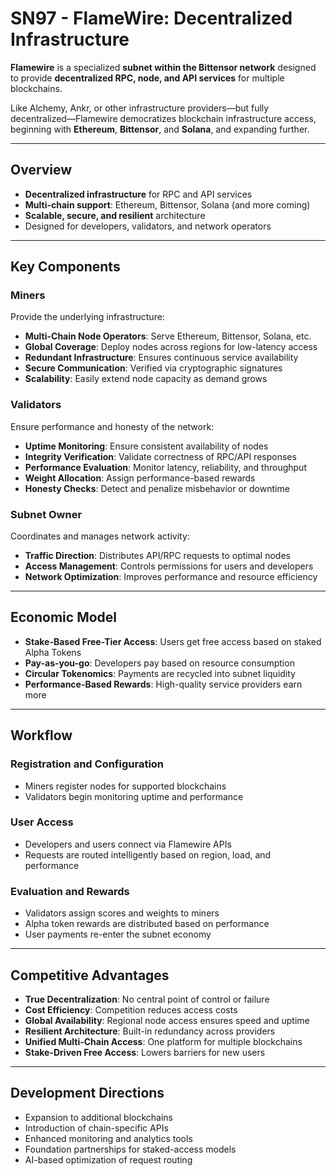 # SN97 - FlameWire: Decentralized Infrastructure

**Flamewire** is a specialized **subnet within the Bittensor network** designed to provide **decentralized RPC, node, and API services** for multiple blockchains.

Like Alchemy, Ankr, or other infrastructure providers—but fully decentralized—Flamewire democratizes blockchain infrastructure access, beginning with **Ethereum**, **Bittensor**, and **Solana**, and expanding further.

---

## Overview

- **Decentralized infrastructure** for RPC and API services  
- **Multi-chain support**: Ethereum, Bittensor, Solana (and more coming)  
- **Scalable, secure, and resilient** architecture  
- Designed for developers, validators, and network operators

---

## Key Components

### Miners  
Provide the underlying infrastructure:

- **Multi-Chain Node Operators**: Serve Ethereum, Bittensor, Solana, etc.  
- **Global Coverage**: Deploy nodes across regions for low-latency access  
- **Redundant Infrastructure**: Ensures continuous service availability  
- **Secure Communication**: Verified via cryptographic signatures  
- **Scalability**: Easily extend node capacity as demand grows  

### Validators  
Ensure performance and honesty of the network:

- **Uptime Monitoring**: Ensure consistent availability of nodes  
- **Integrity Verification**: Validate correctness of RPC/API responses  
- **Performance Evaluation**: Monitor latency, reliability, and throughput  
- **Weight Allocation**: Assign performance-based rewards  
- **Honesty Checks**: Detect and penalize misbehavior or downtime  

### Subnet Owner  
Coordinates and manages network activity:

- **Traffic Direction**: Distributes API/RPC requests to optimal nodes  
- **Access Management**: Controls permissions for users and developers  
- **Network Optimization**: Improves performance and resource efficiency  

---

## Economic Model

- **Stake-Based Free-Tier Access**: Users get free access based on staked Alpha Tokens  
- **Pay-as-you-go**: Developers pay based on resource consumption  
- **Circular Tokenomics**: Payments are recycled into subnet liquidity  
- **Performance-Based Rewards**: High-quality service providers earn more  

---

## Workflow

### Registration and Configuration

- Miners register nodes for supported blockchains  
- Validators begin monitoring uptime and performance  

### User Access

- Developers and users connect via Flamewire APIs  
- Requests are routed intelligently based on region, load, and performance  

### Evaluation and Rewards

- Validators assign scores and weights to miners  
- Alpha token rewards are distributed based on performance  
- User payments re-enter the subnet economy  

---

## Competitive Advantages

- **True Decentralization**: No central point of control or failure  
- **Cost Efficiency**: Competition reduces access costs  
- **Global Availability**: Regional node access ensures speed and uptime  
- **Resilient Architecture**: Built-in redundancy across providers  
- **Unified Multi-Chain Access**: One platform for multiple blockchains  
- **Stake-Driven Free Access**: Lowers barriers for new users  

---

## Development Directions

- Expansion to additional blockchains  
- Introduction of chain-specific APIs  
- Enhanced monitoring and analytics tools  
- Foundation partnerships for staked-access models  
- AI-based optimization of request routing  
